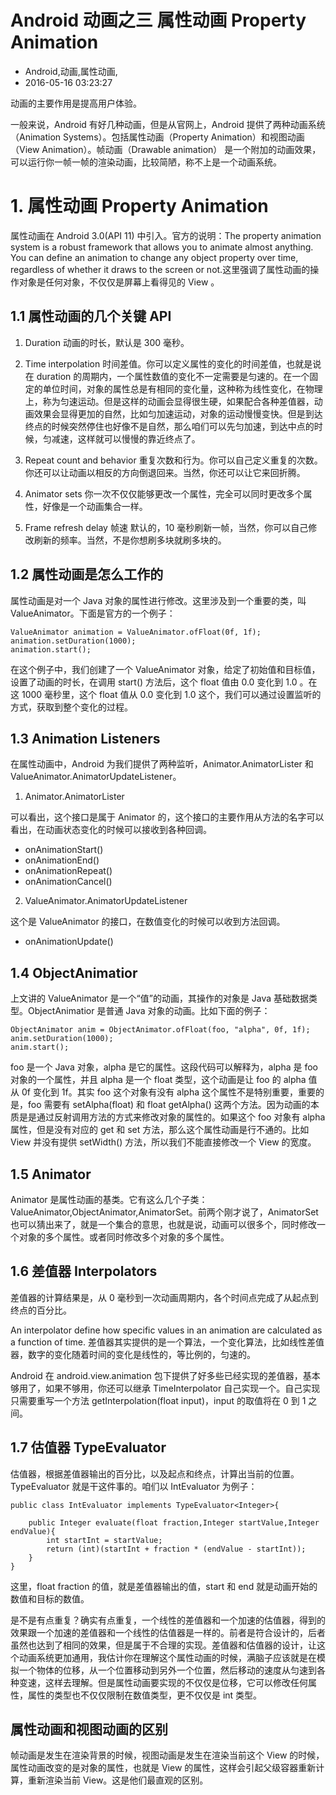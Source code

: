 # Android 动画之三 属性动画 Property Animation
- Android,动画,属性动画,
- 2016-05-16 03:23:27

动画的主要作用是提高用户体验。

一般来说，Android 有好几种动画，但是从官网上，Android 提供了两种动画系统（Animation Systems）。包括属性动画（Property Animation）和视图动画（View Animation）。帧动画（Drawable animation） 是一个附加的动画效果，可以运行你一帧一帧的渲染动画，比较简陋，称不上是一个动画系统。

# 1. 属性动画 Property Animation

属性动画在 Android 3.0(API 11) 中引入。官方的说明：The property animation system is a robust framework that allows you to animate almost anything. You can define an animation to change any object property over time, regardless of whether it draws to the screen or not.这里强调了属性动画的操作对象是任何对象，不仅仅是屏幕上看得见的 View 。

## 1.1 属性动画的几个关键 API
1. Duration 动画的时长，默认是 300 毫秒。

2. Time interpolation 时间差值。你可以定义属性的变化的时间差值，也就是说在 duration 的周期内，一个属性数值的变化不一定需要是匀速的。在一个固定的单位时间，对象的属性总是有相同的变化量，这种称为线性变化，在物理上，称为匀速运动。但是这样的动画会显得很生硬，如果配合各种差值器，动画效果会显得更加的自然，比如匀加速运动，对象的运动慢慢变快。但是到达终点的时候突然停住也好像不是自然，那么咱们可以先匀加速，到达中点的时候，匀减速，这样就可以慢慢的靠近终点了。

3. Repeat count and behavior 重复次数和行为。你可以自己定义重复的次数。你还可以让动画以相反的方向倒退回来。当然，你还可以让它来回折腾。

4. Animator sets 你一次不仅仅能够更改一个属性，完全可以同时更改多个属性，好像是一个动画集合一样。

5. Frame refresh delay 帧速 默认的，10 毫秒刷新一帧，当然，你可以自己修改刷新的频率。当然，不是你想刷多块就刷多块的。

## 1.2 属性动画是怎么工作的

属性动画是对一个 Java 对象的属性进行修改。这里涉及到一个重要的类，叫 ValueAnimator。下面是官方的一个例子：

    ValueAnimator animation = ValueAnimator.ofFloat(0f, 1f);
    animation.setDuration(1000);
    animation.start();

在这个例子中，我们创建了一个 ValueAnimator 对象，给定了初始值和目标值，设置了动画的时长，在调用 start() 方法后，这个 float 值由 0.0 变化到 1.0 。在这 1000 毫秒里，这个 float 值从 0.0 变化到 1.0 这个，我们可以通过设置监听的方式，获取到整个变化的过程。

## 1.3 Animation Listeners 

在属性动画中，Android 为我们提供了两种监听，Animator.AnimatorLister 和  ValueAnimator.AnimatorUpdateListener。

1.  Animator.AnimatorLister

可以看出，这个接口是属于 Animator 的，这个接口的主要作用从方法的名字可以看出，在动画状态变化的时候可以接收到各种回调。

 * onAnimationStart()
 * onAnimationEnd()
 * onAnimationRepeat()
 * onAnimationCancel()

2. ValueAnimator.AnimatorUpdateListener

这个是 ValueAnimator 的接口，在数值变化的时候可以收到方法回调。

 * onAnimationUpdate() 

## 1.4 ObjectAnimatior 

上文讲的 ValueAnimator 是一个“值”的动画，其操作的对象是 Java 基础数据类型。ObjectAnimatior 是普通 Java 对象的动画。比如下面的例子：

    ObjectAnimator anim = ObjectAnimator.ofFloat(foo, "alpha", 0f, 1f);
    anim.setDuration(1000);
    anim.start();

foo 是一个 Java 对象，alpha 是它的属性。这段代码可以解释为，alpha 是 foo 对象的一个属性，并且 alpha 是一个 float 类型，这个动画是让 foo 的 alpha 值从 0f 变化到 1f。其实 foo 这个对象有没有 alpha 这个属性不是特别重要，重要的是，foo 需要有 setAlpha(float) 和 float getAlpha() 这两个方法。因为动画的本质是是通过反射调用方法的方式来修改对象的属性的。如果这个 foo 对象有 alpha 属性，但是没有对应的 get 和 set 方法，那么这个属性动画是行不通的。比如 View 并没有提供 setWidth() 方法，所以我们不能直接修改一个 View 的宽度。

## 1.5 Animator

Animator 是属性动画的基类。它有这么几个子类：ValueAnimator,ObjectAnimator,AnimatorSet。前两个刚才说了，AnimatorSet 也可以猜出来了，就是一个集合的意思，也就是说，动画可以很多个，同时修改一个对象的多个属性。或者同时修改多个对象的多个属性。


## 1.6 差值器 Interpolators

差值器的计算结果是，从 0 毫秒到一次动画周期内，各个时间点完成了从起点到终点的百分比。

An interpolator define how specific values in an animation are calculated as a function of time. 差值器其实提供的是一个算法，一个变化算法，比如线性差值器，数字的变化随着时间的变化是线性的，等比例的，匀速的。

Android 在 android.view.animation 包下提供了好多些已经实现的差值器，基本够用了，如果不够用，你还可以继承 TimeInterpolator 自己实现一个。自己实现只需要重写一个方法 getInterpolation(float input)，input 的取值将在 0 到 1 之间。

## 1.7 估值器 TypeEvaluator

估值器，根据差值器输出的百分比，以及起点和终点，计算出当前的位置。TypeEvaluator 就是干这件事的。咱们以 IntEvaluator 为例子：

    public class IntEvaluator implements TypeEvaluator<Integer>{
        
        public Integer evaluate(float fraction,Integer startValue,Integer endValue){
            int startInt = startValue;
            return (int)(startInt + fraction * (endValue - startInt));
        }
    }

这里，float fraction 的值，就是差值器输出的值，start 和 end 就是动画开始的数值和目标的数值。

是不是有点重复？确实有点重复，一个线性的差值器和一个加速的估值器，得到的效果跟一个加速的差值器和一个线性的估值器是一样的。前者是符合设计的，后者虽然也达到了相同的效果，但是属于不合理的实现。差值器和估值器的设计，让这个动画系统更加通用，我估计你在理解这个属性动画的时候，满脑子应该就是在模拟一个物体的位移，从一个位置移动到另外一个位置，然后移动的速度从匀速到各种变速，这样去理解。但是属性动画要实现的不仅仅是位移，它可以修改任何属性，属性的类型也不仅仅限制在数值类型，更不仅仅是 int 类型。

## 属性动画和视图动画的区别

帧动画是发生在渲染背景的时候，视图动画是发生在渲染当前这个 View 的时候，属性动画改变的是对象的属性，也就是 View 的属性，这样会引起父级容器重新计算，重新渲染当前 View。这是他们最直观的区别。
